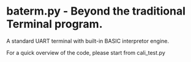 baterm.py - Beyond the traditional Terminal program.
=========

A standard UART terminal with built-in BASIC interpretor engine.


For a quick overview of the code, please start from cali_test.py

